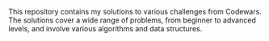 This repository contains my solutions to various challenges from Codewars. The solutions cover a wide range of problems, from beginner to advanced levels, and involve various algorithms and data structures.
